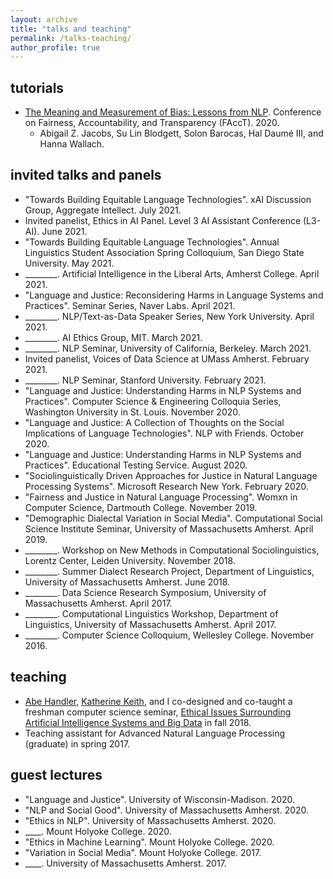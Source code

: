 ```yaml
---
layout: archive
title: "talks and teaching"
permalink: /talks-teaching/
author_profile: true
---
```


## tutorials

* [The Meaning and Measurement of Bias: Lessons from NLP](https://azjacobs.com/measurement). Conference on Fairness, Accountability, and Transparency (FAccT). 2020.
  * Abigail Z. Jacobs, Su Lin Blodgett, Solon Barocas, Hal Daumé III, and Hanna Wallach.

## invited talks and panels

* "Towards Building Equitable Language Technologies". xAI Discussion Group, Aggregate Intellect. July 2021.
* Invited panelist, Ethics in AI Panel. Level 3 AI Assistant Conference (L3-AI). June 2021.
* "Towards Building Equitable Language Technologies". Annual Linguistics Student Association Spring Colloquium, San Diego State University. May 2021.
* ________. Artificial Intelligence in the Liberal Arts, Amherst College. April 2021.
* "Language and Justice: Reconsidering Harms in Language Systems and Practices". Seminar Series, Naver Labs. April 2021.
* ________. NLP/Text-as-Data Speaker Series, New York University. April 2021.
* ________. AI Ethics Group, MIT. March 2021.
* ________. NLP Seminar, University of California, Berkeley. March 2021.
* Invited panelist, Voices of Data Science at UMass Amherst. February 2021.
* ________. NLP Seminar, Stanford University. February 2021.
* "Language and Justice: Understanding Harms in NLP Systems and Practices". Computer Science & Engineering Colloquia Series, Washington University in St. Louis. November 2020.
* "Language and Justice: A Collection of Thoughts on the Social Implications of Language Technologies". NLP with Friends. October 2020.
* "Language and Justice: Understanding Harms in NLP Systems and Practices". Educational Testing Service. August 2020.
* "Sociolinguistically Driven Approaches for Justice in Natural Language Processing Systems". Microsoft Research New York. February 2020.
* "Fairness and Justice in Natural Language Processing". Womxn in Computer Science, Dartmouth College. November 2019.
* "Demographic Dialectal Variation in Social Media". Computational Social Science Institute Seminar, University of Massachusetts Amherst. April 2019.
* ________. Workshop on New Methods in Computational Sociolinguistics, Lorentz Center, Leiden University. November 2018.
* ________. Summer Dialect Research Project, Department of Linguistics, University of Massachusetts Amherst. June 2018.
* ________. Data Science Research Symposium, University of Massachusetts Amherst. April 2017.
* ________. Computational Linguistics Workshop, Department of Linguistics, University of Massachusetts Amherst. April 2017.
* ________. Computer Science Colloquium, Wellesley College. November 2016.

## teaching

* [Abe Handler](https://www.abehandler.com/), [Katherine Keith](https://kakeith.github.io/), and I co-designed and co-taught a freshman computer science seminar, [Ethical Issues Surrounding Artificial Intelligence Systems and Big Data](https://github.com/sblodgett/ai-ethics) in fall 2018.
* Teaching assistant for Advanced Natural Language Processing (graduate) in spring 2017.

## guest lectures

* "Language and Justice". University of Wisconsin-Madison. 2020.
* "NLP and Social Good". University of Massachusetts Amherst. 2020.
* "Ethics in NLP". University of Massachusetts Amherst. 2020.
* ____. Mount Holyoke College. 2020.
* "Ethics in Machine Learning". Mount Holyoke College. 2020.
* "Variation in Social Media". Mount Holyoke College. 2017.
* ____. University of Massachusetts Amherst. 2017.
